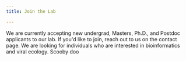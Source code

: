 ```yaml
---
title: Join the Lab

---
```


<!--more-->

We are currently accepting new undergrad, Masters, Ph.D., and Postdoc applicants to our lab. If you'd like to join, reach out to us on the contact page. We are looking for individuals who are interested in bioinformatics and viral ecology. Scooby doo
